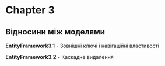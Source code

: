 # Chapter 3
## Відносини між моделями

**EntityFramework3.1** - Зовнішні ключі і навігаційні властивості

**EntityFramework3.2** - Каскадне видалення
